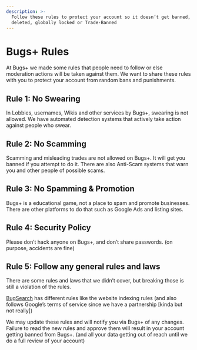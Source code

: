 ```yaml
---
description: >-
  Follow these rules to protect your account so it doesn’t get banned, warned,
  deleted, globally locked or Trade-Banned
---
```


# Bugs+ Rules

At Bugs+ we made some rules that people need to follow or else moderation actions will be taken against them. We want to share these rules with you to protect your account from random bans and punishments.

## Rule 1: No Swearing

In Lobbies, usernames, Wikis and other services by Bugs+, swearing is not allowed. We have automated detection systems that actively take action against people who swear.

## Rule 2: No Scamming

Scamming and misleading trades are not allowed on Bugs+. It will get you banned if you attempt to do it. There are also Anti-Scam systems that warn you and other people of possible scams.

## Rule 3: No Spamming & Promotion

Bugs+ is a educational game, not a place to spam and promote businesses. There are other platforms to do that such as Google Ads and listing sites.

## Rule 4: Security Policy

Please don’t hack anyone on Bugs+, and don’t share passwords. (on purpose, accidents are fine)

## Rule 5: Follow any general rules and laws

There are some rules and laws that we didn’t cover, but breaking those is still a violation of the rules.

[BugSearch](https://bugsplus.me/bugsearch) has different rules like the website indexing rules (and also follows Google’s terms of service since we have a partnership \[kinda but not really])

We may update these rules and will notify you via Bugs+ of any changes. Failure to read the new rules and approve them will result in your account getting banned from Bugs+. (and all your data getting out of reach until we do a full review of your account)
